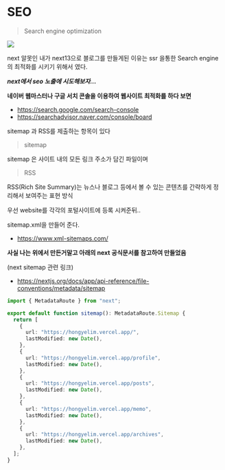 




# SEO

> Search engine optimization

<img src='cat.png' />

next 알못인 내가 next13으로 블로그를 만들게된 이유는 ssr 을통한 Search engine 의 최적화를 시키기 위해서 였다.

**_next에서 seo 노출에 시도해보자..._**


**네이버 웹마스터나 구글 서치 콘솔을 이용하여 웹사이트 최적화를 하다 보면**

- https://search.google.com/search-console
- https://searchadvisor.naver.com/console/board


sitemap 과 RSS를 제출하는 항목이 있다


> sitemap 

sitemap 은 사이트 내의 모든 링크 주소가 담긴 파일이며

> RSS

RSS(Rich Site Summary)는 뉴스나 블로그 등에서 볼 수 있는 콘텐츠를 간략하게 정리해서 보여주는 표현 방식

우선 website를 각각의 포털사이트에 등록 시켜준뒤..

sitemap.xml을 만들어 준다.

- https://www.xml-sitemaps.com/

**사실 나는 위에서 만든거말고 아래의 next 공식문서를 참고하여 만들었음**

(next sitemap 관련 링크)
- https://nextjs.org/docs/app/api-reference/file-conventions/metadata/sitemap


```ts
import { MetadataRoute } from "next";

export default function sitemap(): MetadataRoute.Sitemap {
  return [
    {
      url: "https://hongyelim.vercel.app/",
      lastModified: new Date(),
    },
    {
      url: "https://hongyelim.vercel.app/profile",
      lastModified: new Date(),
    },
    {
      url: "https://hongyelim.vercel.app/posts",
      lastModified: new Date(),
    },
    {
      url: "https://hongyelim.vercel.app/memo",
      lastModified: new Date(),
    },
    {
      url: "https://hongyelim.vercel.app/archives",
      lastModified: new Date(),
    },
  ];
}

```